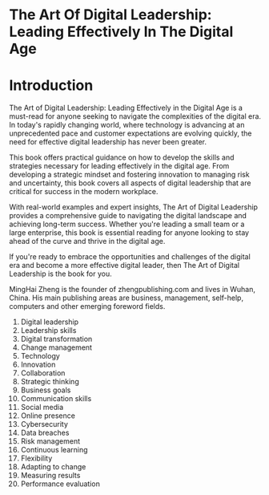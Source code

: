 # The Art Of Digital Leadership: Leading Effectively In The Digital Age

# Introduction

The Art of Digital Leadership: Leading Effectively in the Digital Age is a must-read for anyone seeking to navigate the complexities of the digital era. In today's rapidly changing world, where technology is advancing at an unprecedented pace and customer expectations are evolving quickly, the need for effective digital leadership has never been greater.

This book offers practical guidance on how to develop the skills and strategies necessary for leading effectively in the digital age. From developing a strategic mindset and fostering innovation to managing risk and uncertainty, this book covers all aspects of digital leadership that are critical for success in the modern workplace.

With real-world examples and expert insights, The Art of Digital Leadership provides a comprehensive guide to navigating the digital landscape and achieving long-term success. Whether you're leading a small team or a large enterprise, this book is essential reading for anyone looking to stay ahead of the curve and thrive in the digital age.

If you're ready to embrace the opportunities and challenges of the digital era and become a more effective digital leader, then The Art of Digital Leadership is the book for you.

MingHai Zheng is the founder of zhengpublishing.com and lives in Wuhan, China. His main publishing areas are business, management, self-help, computers and other emerging foreword fields.



1. Digital leadership
2. Leadership skills
3. Digital transformation
4. Change management
5. Technology
6. Innovation
7. Collaboration
8. Strategic thinking
9. Business goals
10. Communication skills
11. Social media
12. Online presence
13. Cybersecurity
14. Data breaches
15. Risk management
16. Continuous learning
17. Flexibility
18. Adapting to change
19. Measuring results
20. Performance evaluation

